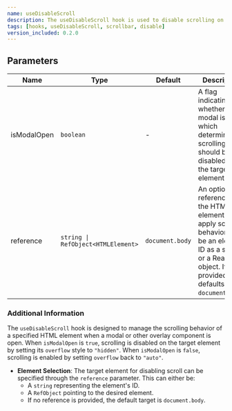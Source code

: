 ```yaml
---
name: useDisableScroll
description: The useDisableScroll hook is used to disable scrolling on a web page or a specific element. This hook is particularly useful in scenarios where you want to prevent the user from scrolling, such as when a modal or a full-screen menu is open.
tags: [hooks, useDisableScroll, scrollbar, disable]
version_included: 0.2.0
---
```


## Parameters

| Name        | Type                               | Default         | Description                                                                                                                                                                   |
| ----------- | ---------------------------------- | --------------- | ----------------------------------------------------------------------------------------------------------------------------------------------------------------------------- |
| isModalOpen | `boolean`                          | -               | A flag indicating whether the modal is open, which determines if scrolling should be disabled on the target element.                                                          |
| reference   | `string \| RefObject<HTMLElement>` | `document.body` | An optional reference to the HTML element to apply scroll behavior. Can be an element ID as a string or a React ref object. If not provided, defaults to the `document.body`. |

### Additional Information

The `useDisableScroll` hook is designed to manage the scrolling behavior of a specified HTML element when a modal or other overlay component is open. When `isModalOpen` is `true`, scrolling is disabled on the target element by setting its `overflow` style to `"hidden"`. When `isModalOpen` is `false`, scrolling is enabled by setting `overflow` back to `"auto"`.

- **Element Selection**: The target element for disabling scroll can be specified through the `reference` parameter. This can either be:
  - A `string` representing the element's ID.
  - A `RefObject` pointing to the desired element.
  - If no reference is provided, the default target is `document.body`.
